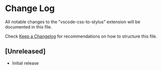 # Change Log
All notable changes to the "vscode-css-to-stylus" extension will be documented in this file.

Check [Keep a Changelog](http://keepachangelog.com/) for recommendations on how to structure this file.

## [Unreleased]
- Initial release